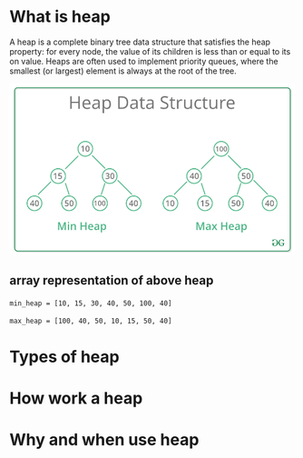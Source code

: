 # What is heap
A heap is a complete binary tree data structure that satisfies the heap property: for every node, the value of its children is less than or equal to its on value. Heaps are often used to implement priority queues, where the smallest (or largest) element is always at the root of the tree.

![local image](image/MinHeapAndMaxHeap1.png)

## array representation of above heap
`min_heap = [10, 15, 30, 40, 50, 100, 40]` 
 
`max_heap = [100, 40, 50, 10, 15, 50, 40]`


# Types of heap
# How work a heap
# Why and when use heap